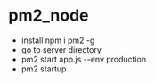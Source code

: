 # pm2_node

- install npm i pm2 -g
- go to server directory
- pm2 start app.js --env production
- pm2 startup
